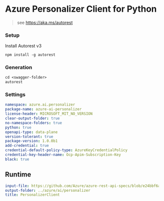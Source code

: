 # Azure Personalizer Client for Python

> see https://aka.ms/autorest

### Setup

Install Autorest v3

```ps
npm install -g autorest
```

### Generation

```ps
cd <swagger-folder>
autorest
```

### Settings

```yaml
namespace: azure.ai.personalizer
package-name: azure-ai-personalizer
license-header: MICROSOFT_MIT_NO_VERSION
clear-output-folder: true
no-namespace-folders: true
python: true
openapi-type: data-plane
version-tolerant: true
package-version: 1.0.0b1
add-credential: true
credential-default-policy-type: AzureKeyCredentialPolicy
credential-key-header-name: Ocp-Apim-Subscription-Key
black: true
```


## Runtime

```yaml
input-file: https://github.com/Azure/azure-rest-api-specs/blob/e24bbf6a66cb0a19c072c6f15cee163acbd7acf7/specification/cognitiveservices/data-plane/Personalizer/preview/2022-09-01-preview/Personalizer.json
output-folder: ../azure/ai/personalizer
title: PersonalizerClient
```